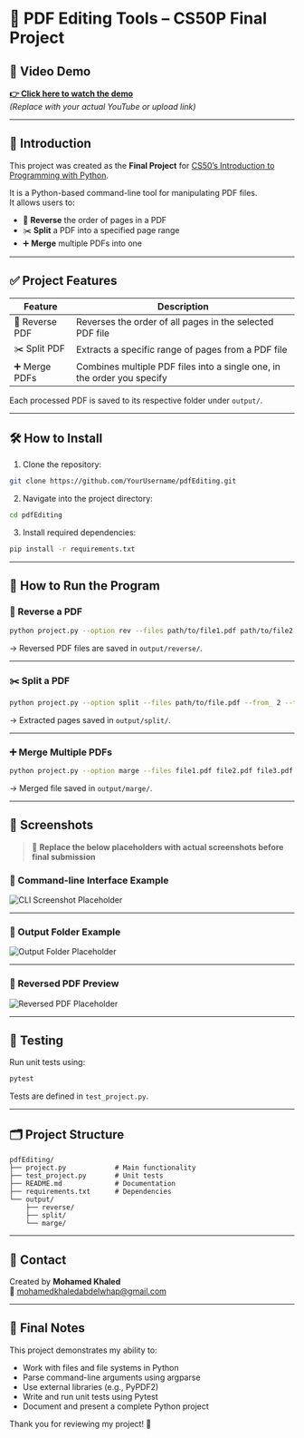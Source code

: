
# 📄 PDF Editing Tools – CS50P Final Project

## 🎥 Video Demo

**[👉 Click here to watch the demo](https://your-video-link.com)**  
*(Replace with your actual YouTube or upload link)*

---

## 👋 Introduction

This project was created as the **Final Project** for [CS50’s Introduction to Programming with Python](https://cs50.harvard.edu/python/2022/).

It is a Python-based command-line tool for manipulating PDF files.  
It allows users to:

- 🔄 **Reverse** the order of pages in a PDF
- ✂️ **Split** a PDF into a specified page range
- ➕ **Merge** multiple PDFs into one

---

## ✅ Project Features

| Feature        | Description                                                                 |
|----------------|-----------------------------------------------------------------------------|
| 🔄 Reverse PDF | Reverses the order of all pages in the selected PDF file                    |
| ✂️ Split PDF   | Extracts a specific range of pages from a PDF file                          |
| ➕ Merge PDFs   | Combines multiple PDF files into a single one, in the order you specify     |

Each processed PDF is saved to its respective folder under `output/`.

---

## 🛠 How to Install

1. Clone the repository:
```bash
git clone https://github.com/YourUsername/pdfEditing.git
```

2. Navigate into the project directory:
```bash
cd pdfEditing
```

3. Install required dependencies:
```bash
pip install -r requirements.txt
```

---

## 🚀 How to Run the Program

### 🔄 Reverse a PDF
```bash
python project.py --option rev --files path/to/file1.pdf path/to/file2.pdf
```
→ Reversed PDF files are saved in `output/reverse/`.

---

### ✂️ Split a PDF
```bash
python project.py --option split --files path/to/file.pdf --from_ 2 --to 5
```
→ Extracted pages saved in `output/split/`.

---

### ➕ Merge Multiple PDFs
```bash
python project.py --option marge --files file1.pdf file2.pdf file3.pdf
```
→ Merged file saved in `output/marge/`.

---

## 📸 Screenshots

> 🔽 **Replace the below placeholders with actual screenshots before final submission**

### 📍 Command-line Interface Example
![CLI Screenshot Placeholder](screenshots/cli-example.png)

---

### 📍 Output Folder Example
![Output Folder Placeholder](screenshots/output-folder.png)

---

### 📍 Reversed PDF Preview
![Reversed PDF Placeholder](screenshots/reversed-pdf.png)

---

## 🧪 Testing

Run unit tests using:

```bash
pytest
```

Tests are defined in `test_project.py`.

---

## 🗂 Project Structure

```
pdfEditing/
├── project.py            # Main functionality
├── test_project.py       # Unit tests
├── README.md             # Documentation
├── requirements.txt      # Dependencies
└── output/
    ├── reverse/
    ├── split/
    └── marge/
```

---

## 📧 Contact

Created by **Mohamed Khaled**  
📩 mohamedkhaledabdelwhap@gmail.com

---

## 🙌 Final Notes

This project demonstrates my ability to:
- Work with files and file systems in Python
- Parse command-line arguments using argparse
- Use external libraries (e.g., PyPDF2)
- Write and run unit tests using Pytest
- Document and present a complete Python project

Thank you for reviewing my project! 🙏
